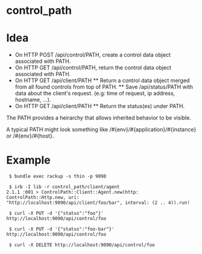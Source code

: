 # control_path

Idea
====

* On HTTP POST /api/control/PATH, create a control data object associated with PATH.
* On HTTP GET /api/control/PATH, return the control data object associated with PATH.
* On HTTP GET /api/client/PATH
** Return a control data object merged from all found controls from top of PATH.
** Save /api/status/PATH with data about the client's request. (e.g: time of request, ip address, hostname, ...).
* On HTTP GET /api/client/PATH
** Return the status(es) under PATH.

The PATH provides a heirarchy that allows inherited behavior to be visible.

A typical PATH might look something like /#{env}/#{application}/#{instance} or /#{env}/#{host}.

Example
=======

```
 $ bundle exec rackup -s thin -p 9090
```

```
 $ irb -I lib -r control_path/client/agent
2.1.1 :001 > ControlPath::Client::Agent.new(http: ControlPath::Http.new, uri: "http://localhost:9090/api/client/foo/bar", interval: (2 .. 4)).run!
```

```
 $ curl -X PUT -d '{"status":"foo"}' http://localhost:9090/api/control/foo
```

```
 $ curl -X PUT -d '{"status":"foo-bar"}' http://localhost:9090/api/control/foo
```

```
 $ curl -X DELETE http://localhost:9090/api/control/foo
```
